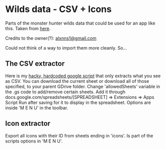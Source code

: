 # Wilds data - CSV + Icons

Parts of the monster hunter wilds data that could be used for an app like this.
Taken from [here](https://docs.google.com/spreadsheets/d/178o8U97P2cpb0RZbZBvGIoX4bPhUm_lPczg6elfIj9s/edit?usp=sharing).

Credits to the owner(?): <alxnns1@gmail.com>

Could not think of a way to import them more cleanly. So...

## The CSV extractor

Here is my [hacky, hardcoded google script](extractCSV.gs) that only extracts what you see as CSV.
You can download the current sheet or download all of those specified, to your parent GDrive folder.
Change 'allowedSheets' variable in the .gs code to add/remove certain sheets.
Add it through docs.google.com/spreadsheets/[SPREADSHEET] => Extensions => Apps Script
Run after saving for it to display in the spreadsheet. Options are inside 'M E N U' in the toolbar.

## Icon extractor

Export all icons with their ID from sheets ending in 'icons'. Is part of the scripts options in 'M E N U'.
